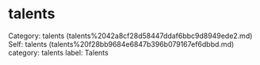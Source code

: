 # talents

Category: talents (talents%2042a8cf28d58447ddaf6bbc9d8949ede2.md)
Self: talents (talents%20f28bb9684e6847b396b079167ef6dbbd.md)
category: talents
label: Talents

[](Untitled%203743d531425841a2901283e48520ff24.md)